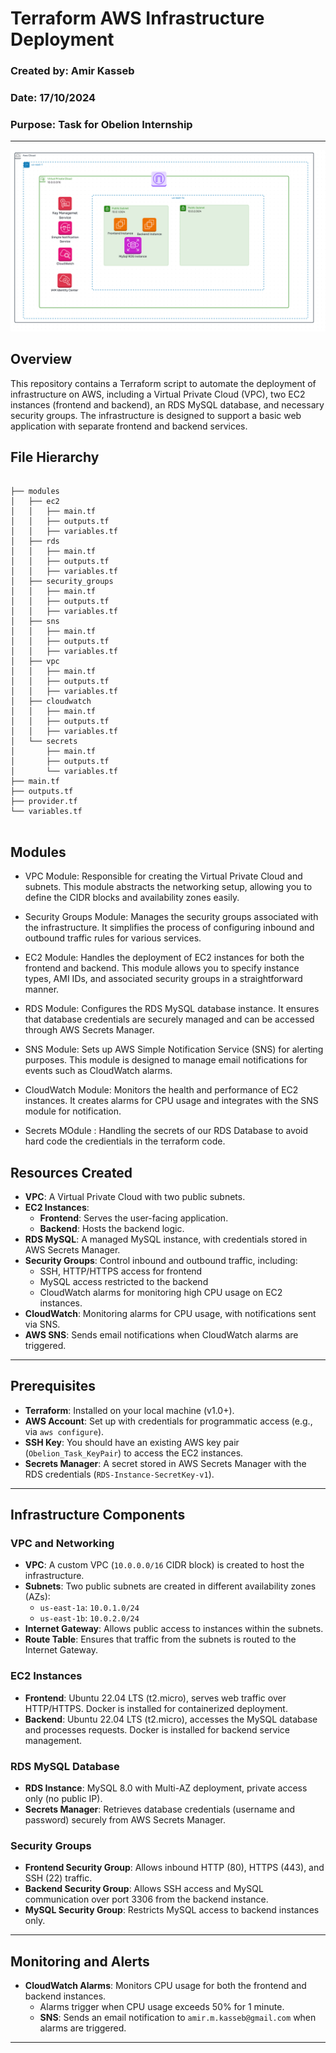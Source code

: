 # Terraform AWS Infrastructure Deployment
### Created by: Amir Kasseb  
### Date: 17/10/2024  
### Purpose: Task for Obelion Internship

---

![Architecture Diagram](./Architceture.png)

## Overview

This repository contains a Terraform script to automate the deployment of infrastructure on AWS, including a Virtual Private Cloud (VPC), two EC2 instances (frontend and backend), an RDS MySQL database, and necessary security groups. The infrastructure is designed to support a basic web application with separate frontend and backend services.


## File Hierarchy
```

├── modules
│   ├── ec2
│   │   ├── main.tf
│   │   ├── outputs.tf
│   │   ├── variables.tf
│   ├── rds
│   │   ├── main.tf
│   │   ├── outputs.tf
│   │   ├── variables.tf
│   ├── security_groups
│   │   ├── main.tf
│   │   ├── outputs.tf
│   │   ├── variables.tf
│   ├── sns
│   │   ├── main.tf
│   │   ├── outputs.tf
│   │   ├── variables.tf
│   ├── vpc
│   │   ├── main.tf
│   │   ├── outputs.tf
│   │   ├── variables.tf
│   ├── cloudwatch
│   │   ├── main.tf
│   │   ├── outputs.tf
│   │   ├── variables.tf
│   └── secrets
│       ├── main.tf
│       ├── outputs.tf
│       └── variables.tf
├── main.tf
├── outputs.tf
├── provider.tf
└── variables.tf


```

## Modules

   - VPC Module: Responsible for creating the Virtual Private Cloud and subnets. This module abstracts the networking setup, allowing you to define the CIDR blocks and availability zones easily.

   - Security Groups Module: Manages the security groups associated with the infrastructure. It simplifies the process of configuring inbound and outbound traffic rules for various services.

   - EC2 Module: Handles the deployment of EC2 instances for both the frontend and backend. This module allows you to specify instance types, AMI IDs, and associated security groups in a straightforward manner.

   - RDS Module: Configures the RDS MySQL database instance. It ensures that database credentials are securely managed and can be accessed through AWS Secrets Manager.

   - SNS Module: Sets up AWS Simple Notification Service (SNS) for alerting purposes. This module is designed to manage email notifications for events such as CloudWatch alarms.

   - CloudWatch Module: Monitors the health and performance of EC2 instances. It creates alarms for CPU usage and integrates with the SNS module for notification.
   
   - Secrets MOdule : Handling the secrets of our RDS Database to avoid hard code the credientials in the terraform code. 



## Resources Created

- **VPC**: A Virtual Private Cloud with two public subnets.
- **EC2 Instances**:
  - **Frontend**: Serves the user-facing application.
  - **Backend**: Hosts the backend logic.
- **RDS MySQL**: A managed MySQL instance, with credentials stored in AWS Secrets Manager.
- **Security Groups**: Control inbound and outbound traffic, including:
  - SSH, HTTP/HTTPS access for frontend
  - MySQL access restricted to the backend
  - CloudWatch alarms for monitoring high CPU usage on EC2 instances.
- **CloudWatch**: Monitoring alarms for CPU usage, with notifications sent via SNS.
- **AWS SNS**: Sends email notifications when CloudWatch alarms are triggered.

---

## Prerequisites

- **Terraform**: Installed on your local machine (v1.0+).
- **AWS Account**: Set up with credentials for programmatic access (e.g., via `aws configure`).
- **SSH Key**: You should have an existing AWS key pair (`Obelion_Task_KeyPair`) to access the EC2 instances.
- **Secrets Manager**: A secret stored in AWS Secrets Manager with the RDS credentials (`RDS-Instance-SecretKey-v1`).

---

## Infrastructure Components

### VPC and Networking
- **VPC**: A custom VPC (`10.0.0.0/16` CIDR block) is created to host the infrastructure.
- **Subnets**: Two public subnets are created in different availability zones (AZs):
  - `us-east-1a`: `10.0.1.0/24`
  - `us-east-1b`: `10.0.2.0/24`
- **Internet Gateway**: Allows public access to instances within the subnets.
- **Route Table**: Ensures that traffic from the subnets is routed to the Internet Gateway.

### EC2 Instances
- **Frontend**: Ubuntu 22.04 LTS (t2.micro), serves web traffic over HTTP/HTTPS. Docker is installed for containerized deployment.
- **Backend**: Ubuntu 22.04 LTS (t2.micro), accesses the MySQL database and processes requests. Docker is installed for backend service management.

### RDS MySQL Database
- **RDS Instance**: MySQL 8.0 with Multi-AZ deployment, private access only (no public IP).
- **Secrets Manager**: Retrieves database credentials (username and password) securely from AWS Secrets Manager.

### Security Groups
- **Frontend Security Group**: Allows inbound HTTP (80), HTTPS (443), and SSH (22) traffic.
- **Backend Security Group**: Allows SSH access and MySQL communication over port 3306 from the backend instance.
- **MySQL Security Group**: Restricts MySQL access to backend instances only.

---

## Monitoring and Alerts
- **CloudWatch Alarms**: Monitors CPU usage for both the frontend and backend instances.
  - Alarms trigger when CPU usage exceeds 50% for 1 minute.
  - **SNS**: Sends an email notification to `amir.m.kasseb@gmail.com` when alarms are triggered.

---
